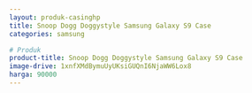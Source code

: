 ```yaml
---
layout: produk-casinghp
title: Snoop Dogg Doggystyle Samsung Galaxy S9 Case
categories: samsung

# Produk
product-title: Snoop Dogg Doggystyle Samsung Galaxy S9 Case
image-drive: 1xnfXMdBymuUyUKsiGUQnI6NjaWW6Lox8
harga: 90000
---
```

